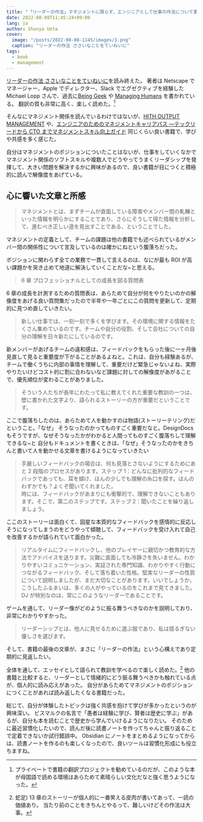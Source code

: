 ```yaml
---
title: "「リーダーの作法」マネジメントに限らず、エンジニアとして仕事の作法について書かれた良書"
date: 2022-08-08T11:45:24+09:00
lang: ja
author: Shunya Ueta
cover:
  image: "/posts/2022-08-08-1145/images/1.png"
  caption: "リーダーの作法 ささいなことをていねいに"
tags:
  - book
  - management
---
```


[リーダーの作法 ささいなことをていねいに](https://amzn.to/3QkQghf)を読み終えた。
著者は Netscape でマネージャー、Apple でディレクター、Slack でエグゼクティブを経験した Michael Lopp さんで、過去に[Being Geek](https://amzn.to/3A5oG2m) や [Managing Humans](https://amzn.to/3zHGZcn) を書かれている。
翻訳の質も非常に高く、楽しく読めた。[^translation]

そんなにマネジメント関係を読んでいるわけではないが、[HITH OUTPUT MANAGEMENT](https://amzn.to/3Sx9dzc) や、[エンジニアのためのマネジメントキャリアパス ―テックリードから CTO までマネジメントスキル向上ガイド](https://amzn.to/3P8MfM1)
同じくらい良い書籍で、学びや共感を多く感じた。

自分はマネジメントのポジションについたことはないが、仕事をしていくなかでマネジメント関係のソフトスキルや複数人でどうやってうまくリーダシップを発揮して、大きい問題を解決するかに興味があるので、良い書籍が目につくと積極的に読んで解像度をあげている。

## 心に響いた文章と所感

> マネジメントとは、まずチームが直面している障害やメンバー間の軋轢といった情報を明らかにすることであり、さらにそうして得た情報を分析して、進むべき正しい道を見出すことである、ということでした。

マネジメントの定義として、チームの課題は他の書籍でも述べられているがメンバー間の関係性について言及しているのは確かにねという腹落ちだった。

ポジションに関わらず全ての業務で一貫して言えるのは、なにが最も ROI が高い課題かを突き止めて地道に解決していくことだな~と思える。

> 6 章 プロフェッショナルとしての成長を図る質問表

6 章の成長を計測するための質問表は、あらためて自分が何をやりたいのかの解像度をあげる良い質問集だったので半年や一年ごとにこの質問を更新して、定期的に見つめ直していきたい。

> 新しい仕事では、一刻一刻で多くを学びます。その環境に関する情報をたくさん集めているのです。チームや自分の役割、そして会社についての自分の理解を日々新たにしているのです。

新メンバーがあげるチームの違和感は、フィードバックをもらった後に一ヶ月後見直して見ると重要度が下がることがあるよねと。これは、自分も経験あるが、チームで働くうちに内部の事情を理解して、重要だけど緊急じゃないよね、実際やりたいけどコスト的に割に合わないなど課題に対しての解像度があがることで、優先順位が変わることがありました。

> そういう人たちが長年にわたって私に教えてくれた重要な教訓の一つは、壁に書かれた文字より、語られるストーリーの方が重要だということです。

ここで腹落ちしたのは、あらためて人を動かすのは物語(ストーリーテリング)だということ。「なぜ」 そうなったのかってものすごく重要だなと。DesignDocs もそうですが、なぜそうなったかがわかると人間ってものすごく腹落ちして理解できるな~と
自分もドキュメントを書くときは、「なぜ」そうなったのかをきちんと書いて人を動かせる文章を書けるようになっていきたい

> 手厳しいフィードバックの場合は、何も見落とさないようにするためにあと 2 段階のプロセスがあります。ステップ 1：どんなに批判的なフィードバックであっても、耳を傾け、ほんの少しでも理解の糸口を探す。ほんのわずかでも？よくぞ聞いてくれました。  
> 時には、フィードバックがあまりにも衝撃的で、理解できないこともあります。そこで、第二のステップです。ステップ 2：聞いたことを繰り返しましょう。

ここのストーリーは面白くて、図星な本質的なフィードバックを感情的に反応しそうになってしまうのをどうやって傾聴して、フィードバックを受け入れて自己を改善するかが語られていて面白かった。

> リアルタイムにフィードバックし、他のプレイヤーに親切かつ教育的な方法でアドバイスを送ります。災難に直面しても冷静さを失いません。わかりやすいコミュニケーション、実証された専門知識、わかりやすく行動につながるフィードバック、そして落ち着いた性格。堅実なリーダーの性質について説明しましたが、まだ大切なことがあります。いいでしょうか、こうしたふるまいは、多くの人がやっているのをこれまで見てきました。DJ が特別なのは、常にこのようなリーダーであることです。

ゲームを通して、リーダー像がどのように振る舞うべきなのかを説明しており、非常にわかりやすかった。

> リーダーシップとは、他人に見せるために選ぶ服であり、私は揺るぎない優しさを選びます。

そして、書籍の最後の文章が、まさに「リーダーの作法」という心構えであり定期的に見返したい。

全体を通して、エッセイとして語られて教訓を学べるので楽しく読めた。[^sec13]
他の書籍と比較すると、リーダーとして情緒的にどう振る舞うべきかも触れている点が、個人的に読み応えがあった。
自分があらためてマネジメントのポジションにつくことがあれば読み返したくなる書籍だった。

総じて、自分が体験したトピックは強く共感を抱けて学びが多かったというのが興味深い。
ビスマルクの名言で「愚者は経験に学び、賢者は歴史に学ぶ」があるが、自分も本を読むことで歴史から学んでいけるようになりたい。
そのために最近習慣化したいので、読んだ後に読書ノートを作ってちゃんと振り返ることで定着できないか試行錯誤中。
Obsidian にノートをまとめるようになってからは、読書ノートを作るのも楽しくなったので、良いツールは習慣化形成にも役立ちますね。

[^translation]: プライベートで書籍の翻訳プロジェクトを勧めているのだが、このような本が母国語で読める環境はあらためて素晴らしい文化だなと強く思うようになった。
[^sec13]:
    蛇足) 13 章のストーリーが個人的に一番笑える皮肉が書いてあって、一読の価値あり。
    当たり前のことをきちんとやるって、難しいけどその作法は大事。
